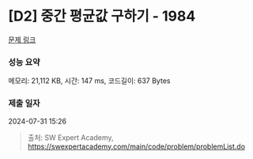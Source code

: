 # [D2] 중간 평균값 구하기 - 1984 

[문제 링크](https://swexpertacademy.com/main/code/problem/problemDetail.do?contestProbId=AV5Pw_-KAdcDFAUq) 

### 성능 요약

메모리: 21,112 KB, 시간: 147 ms, 코드길이: 637 Bytes

### 제출 일자

2024-07-31 15:26



> 출처: SW Expert Academy, https://swexpertacademy.com/main/code/problem/problemList.do